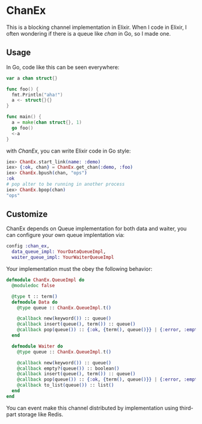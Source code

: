 # ChanEx
<!-- MDOC !-->

This is a blocking channel implementation in Elixir. When I code in Elixir, I often wondering if there is a queue like *chan* in Go, so I made one.

## Usage

In Go, code like this can be seen everywhere:

```go
var a chan struct{}

func foo() {
  fmt.Println("aha!")
  a <- struct{}{}
}

func main() {
  a = make(chan struct{}, 1)
  go foo()
  <-a
}
```

with *ChanEx*, you can write Elixir code in Go style:

```elixir
iex> ChanEx.start_link(name: :demo)
iex> {:ok, chan} = ChanEx.get_chan(:demo, :foo)
iex> ChanEx.bpush(chan, "ops")
:ok
# pop alter to be running in another process
iex> ChanEx.bpop(chan)
"ops"
```

## Customize
ChanEx depends on Queue implementation for both data and waiter, you can configure your own queue implentation via:

```elixir
config :chan_ex, 
  data_queue_impl: YourDataQueueImpl,
  waiter_queue_impl: YourWaiterQueueImpl
```

Your implementation must the obey the following behavior:

```elixir
defmodule ChanEx.QueueImpl do
  @moduledoc false

  @type t :: term()
  defmodule Data do
    @type queue :: ChanEx.QueueImpl.t()

    @callback new(keyword()) :: queue()
    @callback insert(queue(), term()) :: queue()
    @callback pop(queue()) :: {:ok, {term(), queue()}} | {:error, :empty}
  end

  defmodule Waiter do
    @type queue :: ChanEx.QueueImpl.t()

    @callback new(keyword()) :: queue()
    @callback empty?(queue()) :: boolean()
    @callback insert(queue(), term()) :: queue()
    @callback pop(queue()) :: {:ok, {term(), queue()}} | {:error, :empty}
    @callback to_list(queue()) :: list()
  end
end
```

You can event make this channel distributed by implementation using third-part storage like Redis.